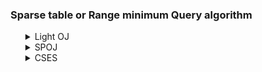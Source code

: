 <h3> Sparse table or Range minimum Query algorithm</h3>
<ul>
    <details>
        <summary>Light OJ</summary>
        <ol>
            <li>Problem: <a href="https://lightoj.com/problem/square-queries">Sqaure Queries</a></li>
            <ul>
                <li>Solution: <a href="https://github.com/MyProgramming/blob/master/LightOj/Square_Queries.md">Square Queries</a></li>
            </ul>
        </ol>
    </details>
    <details>
        <summary>SPOJ</summary>
        <ol>
            <li>Problem: <a href="https://www.spoj.com/problems/RMQSQ/">Sqaure Queries</a></li>
        </ol>
    </details>
    <details>
        <summary>CSES</summary>
        <ol>
            <li>Problem: <a href="https://cses.fi/problemset/task/1647">Sqaure Queries</a></li>
        </ol>
    </details>
</ol>